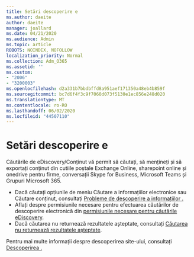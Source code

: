```yaml
---
title: Setări descoperire e
ms.author: daeite
author: daeite
manager: joallard
ms.date: 04/21/2020
ms.audience: Admin
ms.topic: article
ROBOTS: NOINDEX, NOFOLLOW
localization_priority: Normal
ms.collection: Adm_O365
ms.assetid: ''
ms.custom:
- "2006"
- "3200003"
ms.openlocfilehash: d2a331b7bbdbffd8a951aef171350a48eb4b859f
ms.sourcegitcommit: bc7d6f4f3c9f7060d073f5130e1ec856e248d020
ms.translationtype: MT
ms.contentlocale: ro-RO
ms.lasthandoff: 06/02/2020
ms.locfileid: "44507110"
---
```

# <a name="ediscovery-settings"></a>Setări descoperire e

Căutările de eDiscovery/Conținut vă permit să căutați, să mențineți și să exportați conținut din cutiile poștale Exchange Online, sharepoint online și onedrive pentru firme, conversații Skype for Business, Microsoft Teams și Grupuri Microsoft 365.

- Dacă căutați opțiunile de meniu Căutare a informațiilor electronice sau Căutare conținut, consultați [Probleme de descoperire a informațiilor .](https://docs.microsoft.com/alchemyinsights/ediscovery-issues)
- Aflați despre permisiunile necesare pentru efectuarea căutărilor de descoperire electronică din [permisiunile necesare pentru căutările eDiscovery](https://docs.microsoft.com/alchemyinsights/permissions-required-for-ediscovery-searches).
- Dacă căutarea nu returnează rezultatele așteptate, consultați [Căutarea nu returnează rezultatele așteptate](https://docs.microsoft.com/alchemyinsights/search-not-returning-expected-results).

Pentru mai multe informații despre descoperirea site-ului, consultați [Descoperirea .](https://docs.microsoft.com/microsoft-365/compliance/ediscovery)
